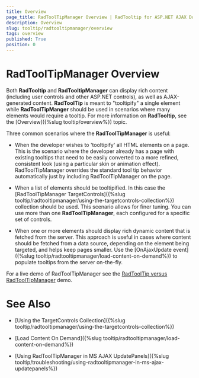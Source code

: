 ```yaml
---
title: Overview
page_title: RadToolTipManager Overview | RadTooltip for ASP.NET AJAX Documentation
description: Overview
slug: tooltip/radtooltipmanager/overview
tags: overview
published: True
position: 0
---
```


# RadToolTipManager Overview




Both **RadTooltip** and **RadTooltipManager** can display rich content (including user controls and other ASP.NET controls), as well as AJAX-generated content. **RadToolTip** is meant to "tooltipify" a single element while **RadToolTipManger** should be used in scenarios where many elements would require a tooltip. For more information on **RadTooltip**, see the [Overview]({%slug tooltip/overview%}) topic.

Three common scenarios where the **RadToolTipManager** is useful:

* When the developer wishes to 'tooltipify' all HTML elements on a page. This is the scenario where the developer already has a page with existing tooltips that need to be easily converted to a more refined, consistent look (using a particular skin or animation effect). RadToolTipManager overrides the standard tool tip behavior automatically just by including RadToolTipManager on the page.

* When a list of elements should be tooltipified. In this case the [RadToolTipManager TargetControls]({%slug tooltip/radtooltipmanager/using-the-targetcontrols-collection%}) collection should be used. This scenario allows for finer tuning. You can use more than one **RadToolTipManager**, each configured for a specific set of controls.

* When one or more elements should display rich dynamic content that is fetched from the server. This approach is useful in cases where content should be fetched from a data source, depending on the element being targeted, and helps keep pages smaller. Use the [OnAjaxUpdate event]({%slug tooltip/radtooltipmanager/load-content-on-demand%}) to populate tooltips from the server on-the-fly.



For a live demo of RadToolTipManager see the [RadToolTip versus RadToolTipManager](https://demos.telerik.com/aspnet-ajax/tooltip/examples/tooltipversustooltipmanager/defaultcs.aspx) demo.



# See Also

 * [Using the TargetControls Collection]({%slug tooltip/radtooltipmanager/using-the-targetcontrols-collection%})

 * [Load Content On Demand]({%slug tooltip/radtooltipmanager/load-content-on-demand%})

 * [Using RadToolTipManager in MS AJAX UpdatePanels]({%slug tooltip/troubleshooting/using-radtooltipmanager-in-ms-ajax-updatepanels%})
